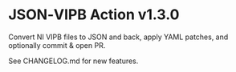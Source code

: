 
# JSON‑VIPB Action v1.3.0

Convert NI VIPB files to JSON and back, apply YAML patches, and optionally commit & open PR.

See CHANGELOG.md for new features.
